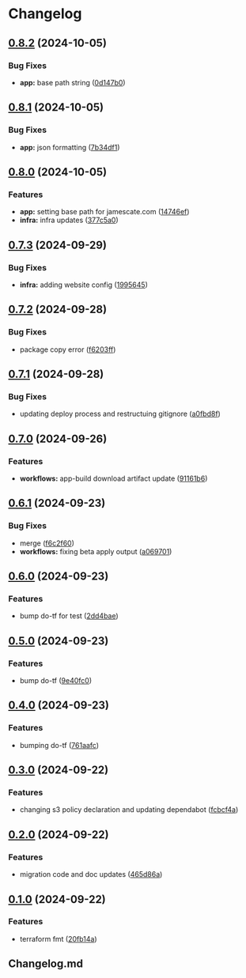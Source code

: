 # Changelog

## [0.8.2](https://github.com/jamcatbiz/weordl/compare/v0.8.1...v0.8.2) (2024-10-05)


### Bug Fixes

* **app:** base path string ([0d147b0](https://github.com/jamcatbiz/weordl/commit/0d147b0dfd6e949b55d9f64155e243e5dcb59975))

## [0.8.1](https://github.com/jamcatbiz/weordl/compare/v0.8.0...v0.8.1) (2024-10-05)


### Bug Fixes

* **app:** json formatting ([7b34df1](https://github.com/jamcatbiz/weordl/commit/7b34df12f4624fab8a28f00d9b62aaf693b7ba0f))

## [0.8.0](https://github.com/jamcatbiz/weordl/compare/v0.7.3...v0.8.0) (2024-10-05)


### Features

* **app:** setting base path for jamescate.com ([14746ef](https://github.com/jamcatbiz/weordl/commit/14746ef08af4da1afdc02302932e92a1843385ee))
* **infra:** infra updates ([377c5a0](https://github.com/jamcatbiz/weordl/commit/377c5a06f306b142267f5fb34f18dedf32269cf3))

## [0.7.3](https://github.com/jamcatbiz/weordl/compare/v0.7.2...v0.7.3) (2024-09-29)


### Bug Fixes

* **infra:** adding website config ([1995645](https://github.com/jamcatbiz/weordl/commit/1995645344ec8eb143387d50cab34a34d2538dc2))

## [0.7.2](https://github.com/jamcatbiz/weordl/compare/v0.7.1...v0.7.2) (2024-09-28)


### Bug Fixes

* package copy error ([f6203ff](https://github.com/jamcatbiz/weordl/commit/f6203ff121925e0019da9a500ee3c6302f954d70))

## [0.7.1](https://github.com/jamcatbiz/weordl/compare/v0.7.0...v0.7.1) (2024-09-28)


### Bug Fixes

* updating deploy process and restructuing gitignore ([a0fbd8f](https://github.com/jamcatbiz/weordl/commit/a0fbd8fcab0c1cc844daca37fe1fb483b6bd2439))

## [0.7.0](https://github.com/jamcatbiz/weordl/compare/v0.6.1...v0.7.0) (2024-09-26)


### Features

* **workflows:** app-build download artifact update ([91161b6](https://github.com/jamcatbiz/weordl/commit/91161b64167c7415601a06c6cf982c640d2d8348))

## [0.6.1](https://github.com/jamcatbiz/weordl/compare/v0.6.0...v0.6.1) (2024-09-23)


### Bug Fixes

* merge ([f6c2f60](https://github.com/jamcatbiz/weordl/commit/f6c2f605f5904ca0adfa81b6ab082a92894ce7a9))
* **workflows:** fixing beta apply output ([a069701](https://github.com/jamcatbiz/weordl/commit/a069701117f22e300c5d950ffcd0cfd0abc3a5db))

## [0.6.0](https://github.com/jamcatbiz/weordl/compare/v0.5.0...v0.6.0) (2024-09-23)


### Features

* bump do-tf for test ([2dd4bae](https://github.com/jamcatbiz/weordl/commit/2dd4baee3ceef65a129cde009590e9f95dfa1926))

## [0.5.0](https://github.com/jamcatbiz/weordl/compare/v0.4.0...v0.5.0) (2024-09-23)


### Features

* bump do-tf ([9e40fc0](https://github.com/jamcatbiz/weordl/commit/9e40fc03495c4dcc5f8c273555ff776e49f362ad))

## [0.4.0](https://github.com/jamcatbiz/weordl/compare/v0.3.0...v0.4.0) (2024-09-23)


### Features

* bumping do-tf ([761aafc](https://github.com/jamcatbiz/weordl/commit/761aafc7b524d03e7593f39d166c5c923499c9ba))

## [0.3.0](https://github.com/jamcatbiz/weordl/compare/v0.2.0...v0.3.0) (2024-09-22)


### Features

* changing s3 policy declaration and updating dependabot ([fcbcf4a](https://github.com/jamcatbiz/weordl/commit/fcbcf4a018091f31cebd77c961663048128b9831))

## [0.2.0](https://github.com/jamcatbiz/weordl/compare/v0.1.0...v0.2.0) (2024-09-22)


### Features

* migration code and doc updates ([465d86a](https://github.com/jamcatbiz/weordl/commit/465d86a57be856e5734960d4a3a0d0bab1b4490f))

## [0.1.0](https://github.com/jamcatbiz/weordl/compare/v0.0.10...v0.1.0) (2024-09-22)


### Features

* terraform fmt ([20fb14a](https://github.com/jamcatbiz/weordl/commit/20fb14a11747248fe7d83231ae21cf8e969eae45))

## Changelog.md
